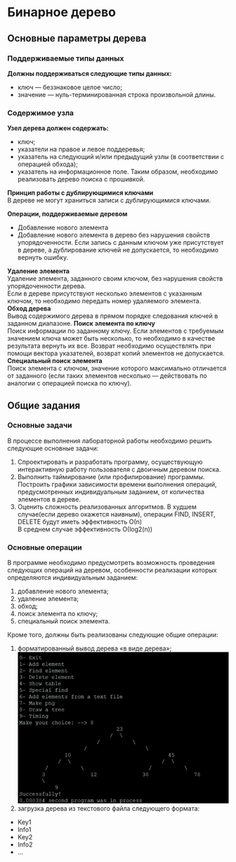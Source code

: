 # Бинарное дерево
## Основные параметры дерева
### Поддерживаемые типы данных
**Должны поддерживаться следующие типы данных:**
* ключ — беззнаковое целое число;
* значение — нуль-терминированная строка произвольной длины.
### Содержимое узла
**Узел дерева должен содержать:** <br />
* ключ;
* указатели на правое и левое поддеревья;
* указатель на следующий и/или предыдущий узлы (в соответствии с операцией обхода);
* указатель на информационное поле.
Таким образом, необходимо реализовать дерево поиска с прошивкой.<br />

**Принцип работы с дублирующимися ключами** <br />
В дереве не могут храниться записи с дублирующимися ключами. <br />

**Операции, поддерживаемые деревом** 
* Добавление нового элемента
* Добавление нового элемента в дерево без нарушения свойств упорядоченности. Если запись с
данным ключом уже присутствует в дереве, а дублирование ключей не допускается, то необходимо
вернуть ошибку. <br />

**Удаление элемента** <br />
Удаление элемента, заданного своим ключом, без нарушения свойств упорядоченности дерева. <br />
Если в дереве присутствуют несколько элементов с указанным ключом, то необходимо передать номер удаляемого элемента.<br />
**Обход дерева** <br />
Вывод содержимого дерева в прямом порядке следования ключей в заданном диапазоне.
**Поиск элемента по ключу** <br />
Поиск информации по заданному ключу. Если элементов с требуемым значением ключа может
быть несколько, то необходимо в качестве результата вернуть их все. Возврат необходимо осуществлять при помощи вектора указателей, возврат копий элементов не допускается.<br />
**Специальный поиск элемента** <br />
Поиск элемента с ключом, значение которого максимально отличается от заданного (если таких
элементов несколько — действовать по аналогии с операцией поиска по ключу).

## Общие задания
### Основные задачи
В процессе выполнения лабораторной работы необходимо решить следующие основные задачи:
1. Спроектировать и разработать программу, осуществующую интерактивную работу пользователя с двоичным деревом поиска.
2. Выполнить таймирование (или профилирование) программы. Построить графики зависимости
времени выполнения операций, предусмотренных индивидуальным заданием, от количества
элементов в дереве.
3. Оценить сложность реализованных алгоритмов.
   В худшем случае(если дерево окажется наивным), операции FIND, INSERT, DELETE будут иметь эффективность О(n) <br />
   В среднем случае эффективность О(log2(n)) <br />


### Основные операции
В программе необходимо предусмотреть возможность проведения следующих операций на деревом, особенности реализации которых определяются индивидуальным заданием:
1. добавление нового элемента;
2. удаление элемента;
3. обход;
4. поиск элемента по ключу;
5. специальный поиск элемента.


Кроме того, должны быть реализованы следующие общие операции:
1. форматированный вывод дерева «в виде дерева»;
   ![Tux, the Linux mascot](https://github.com/Veronijaj/A-DS/blob/main/4a/Draw.png)
2. загрузка дерева из текстового файла следующего формата:
* Key1
* Info1
* Key2
* Info2
* ...
